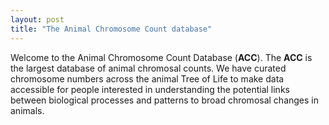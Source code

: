 ```yaml
---
layout: post
title: "The Animal Chromosome Count database"
---
```


Welcome to the Animal Chromosome Count Database (**ACC**). The **ACC** is the largest database of animal chromosal counts. We have curated chromosome numbers across the animal Tree of Life to make data accessible for people interested in understanding the potential links between biological processes and patterns to broad chromosal changes in animals.

